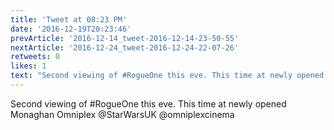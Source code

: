```yaml
---
title: 'Tweet at 08:23 PM'
date: '2016-12-19T20:23:46'
prevArticle: '2016-12-14_tweet-2016-12-14-23-50-55'
nextArticle: '2016-12-24_tweet-2016-12-24-22-07-26'
retweets: 0
likes: 1
text: "Second viewing of #RogueOne this eve. This time at newly opened Monaghan Omniplex @StarWarsUK @omniplexcinema"
---
```

Second viewing of #RogueOne this eve. This time at newly opened Monaghan Omniplex @StarWarsUK @omniplexcinema